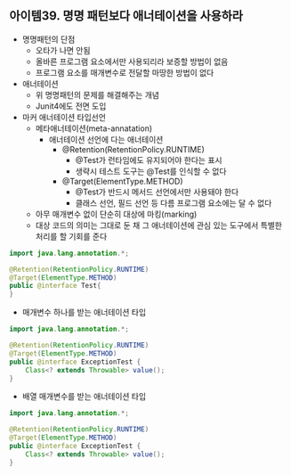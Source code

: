 ## 아이템39.  명명 패턴보다 애너테이션을 사용하라
* 명명패턴의 단점
	* 오타가 나면 안됨
	* 올바른 프로그램 요소에서만 사용되리라 보증할 방법이 없음
	* 프로그램 요소를 매개변수로 전달할 마땅한 방법이 없다
* 애너테이션
	* 위 명명패턴의 문제를 해결해주는 개념
	* Junit4에도 전면 도입
* 마커 애너테이션 타입선언
	* 메타애너테이션(meta-annatation)
		* 애너테이션 선언에 다는 애너테이션
			* @Retention(RetentionPolicy.RUNTIME)
				* @Test가 런타임에도 유지되어야 한다는 표시
				* 생략시 테스트 도구는 @Test를 인식할 수 없다
			* @Target(ElementType.METHOD)
				* @Test가 반드시 메서드 선언에서만 사용돼야 한다
				* 클래스 선언, 필드 선언 등 다름 프로그램 요소에는 달 수 없다
	* 아무 매개변수 없이 단순히 대상에 마킹(marking)
	* 대상 코드의 의미는 그대로 둔 채 그 애너테이션에 관심 있는 도구에서 특별한 처리를 할 기회를 준다
```java
import java.lang.annotation.*;

@Retention(RetentionPolicy.RUNTIME)
@Target(ElementType.METHOD)
public @interface Test{
}
```
* 매개변수 하나를 받는 애너테이션 타입
```java
import java.lang.annotation.*;

@Retention(RetentionPolicy.RUNTIME)
@Target(ElementType.METHOD)
public @interface ExceptionTest {
	Class<? extends Throwable> value();
}
```
* 배열 매개변수를 받는 애너테이션 타입
```java
import java.lang.annotation.*;

@Retention(RetentionPolicy.RUNTIME)
@Target(ElementType.METHOD)
public @interface ExceptionTest {
	Class<? extends Throwable> value();
}
```

<!--stackedit_data:
eyJoaXN0b3J5IjpbMTI0NzE1MTU4MCwtMTU5OTEzMzAwXX0=
-->